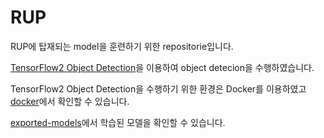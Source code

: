 # RUP

RUP에 탑재되는 model을 훈련하기 위한 repositorie입니다.

[TensorFlow2 Object Detection](https://github.com/tensorflow/models)을 이용하여 object detecion을 수행하였습니다.

TensorFlow2 Object Detection을 수행하기 위한 환경은 Docker를 이용하였고 [docker](https://github.com/hogbal/RUP/tree/master/docker)에서 확인할 수 있습니다.

[exported-models](https://github.com/hogbal/RUP/tree/master/tensorflow/object_detection/workspace/training_rup/exported-models)에서 학습된 모델을 확인할 수 있습니다.
